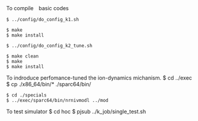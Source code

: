 
To compile　basic codes

    $ ../config/do_config_k1.sh

    $ make
    $ make install

    $ ../config/do_config_k2_tune.sh

    $ make clean
    $ make
    $ make install
To indroduce perfomance-tuned the ion-dynamics michanism.
    $ cd ../exec
    $ cp ./x86_64/bin/* ./sparc64/bin/

    $ cd ./specials
    $ ../exec/sparc64/bin/nrnivmodl ../mod

To test simulator
    $ cd hoc
    $ pjsub ../k_job/single_test.sh
